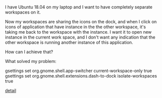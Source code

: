 I have Ubuntu 18.04 on my laptop and I want to have completely separate workspaces on it.

Now my workspaces are sharing the icons on the dock, and when I click on icons of application that have instance in the the other workspace, it's taking me back to the workspace with the instance. I want it to open new instance in the current work space, and I don't want any indication that the other workspace is running another instance of this application.

How can I achieve that?

What solved my problem:

gsettings set org.gnome.shell.app-switcher current-workspace-only true
gsettings set org.gnome.shell.extensions.dash-to-dock isolate-workspaces true


[detail](https://askubuntu.com/q/1068097/944917)
